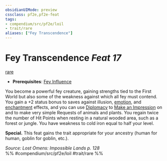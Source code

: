 ```yaml
---
obsidianUIMode: preview
cssclass: pf2e,pf2e-feat
tags:
- compendium/src/pf2e/loil
- trait/rare
aliases: ["Fey Transcendence"]
---
```

# Fey Transcendence  *Feat 17*  
[rare](rare.md "Rare Rarity Trait")  

- **Prerequisites**: [Fey Influence](fey-influence-loil.md)

You become a powerful fey creature, gaining strengths tied to the First World but also some of the weakness against which all fey must contend. You gain a +2 status bonus to saves against illusion, [emotion](emotion.md "Emotion Effect Trait"), and [enchantment](enchantment.md "Enchantment School Trait") effects, and you can use [Diplomacy](skills.md#Diplomacy) to [Make an Impression](make-an-impression.md) on and to make very simple Requests of animals and plants. You regain twice the number of Hit Points when resting in a natural wooded area, such as a forest or jungle. You have weakness to cold iron equal to half your level.

**Special.** This feat gains the trait appropriate for your ancestry (human for human, goblin for goblin, etc.).

*Source: Lost Omens: Impossible Lands p. 128*  
%% #compendium/src/pf2e/loil #trait/rare %%